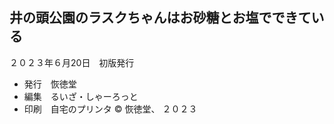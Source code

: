 <section id="colophon" role="doc-colophon">

## 井の頭公園のラスクちゃんはお砂糖とお塩でできている
２０２３年６月<span class="tcy">20</span>日　初版発行
- 発行　恢徳堂
- 編集　るいざ・しゃーろっと
- 印刷　自宅のプリンタ
© 恢徳堂、 ２０２３

</section>